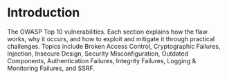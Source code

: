 # Introduction
The OWASP Top 10 vulnerabilities. Each section explains how the flaw works, why it occurs, and how to exploit and mitigate it through practical challenges.
Topics include Broken Access Control, Cryptographic Failures, Injection, Insecure Design, Security Misconfiguration, Outdated Components, Authentication Failures,
Integrity Failures, Logging & Monitoring Failures, and SSRF.
